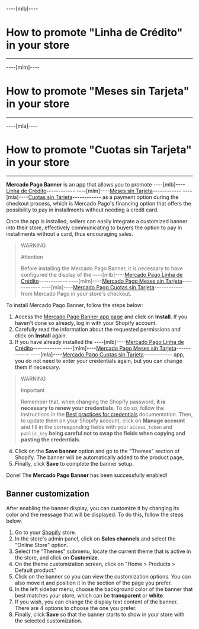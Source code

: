 ----[mlb]----

# How to promote "Linha de Crédito" in your store

------------
----[mlm]----

# How to promote "Meses sin Tarjeta" in your store

------------
----[mla]----

# How to promote "Cuotas sin Tarjeta" in your store

------------

**Mercado Pago Banner** is an app that allows you to promote ----[mlb]----[Linha de Crédito](/developers/en/docs/shopify/integration-configuration/meses-sin-tarjeta)------------ ----[mlm]----[Meses sin Tarjeta](/developers/en/docs/shopify/integration-configuration/meses-sin-tarjeta)------------ ----[mla]----[Cuotas sin Tarjeta](/developers/en/docs/shopify/integration-configuration/meses-sin-tarjeta)------------ as a payment option during the checkout process, which is Mercado Pago's financing option that offers the possibility to pay in installments without needing a credit card.

Once the app is installed, sellers can easily integrate a customized banner into their store, effectively communicating to buyers the option to pay in installments without a card, thus encouraging sales.

> WARNING
>
> Attention
>
> Before installing the Mercado Pago Banner, it is necessary to have configured the display of the ----[mlb]----[Mercado Pago Linha de Crédito](/developers/en/docs/shopify/integration-configuration/meses-sin-tarjeta)------------ ----[mlm]----[Mercado Pago Meses sin Tarjeta](/developers/en/docs/shopify/integration-configuration/meses-sin-tarjeta)------------ ----[mla]----[Mercado Pago Cuotas sin Tarjeta](/developers/en/docs/shopify/integration-configuration/meses-sin-tarjeta)------------ from Mercado Pago in your store's checkout.

To install Mercado Pago Banner, follow the steps below:

1. Access the [Mercado Pago Banner app page](https://apps.shopify.com/mercado-pago-banner?locale=es) and click on **Install**. If you haven't done so already, log in with your Shopify account.
2. Carefully read the information about the requested permissions and click on **Install** again.
3. If you have already installed the ----[mlb]----[Mercado Pago Linha de Crédito](/developers/en/docs/shopify/integration-configuration/meses-sin-tarjeta)------------ ----[mlm]----[Mercado Pago Meses sin Tarjeta](/developers/en/docs/shopify/integration-configuration/meses-sin-tarjeta)------------ ----[mla]----[Mercado Pago Cuotas sin Tarjeta](/developers/en/docs/shopify/integration-configuration/meses-sin-tarjeta)------------ app, you do not need to enter your credentials again, but you can change them if necessary.

> WARNING
>
> Important
> 
> Remember that, when changing the Shopify password, **it is necessary to renew your credentials**. To do so, follow the instructions in the [Best practices for credentials](/developers/en/docs/shopify/best-practices/credentials-best-practices/secure-credentials) documentation. Then, to update them on your Shopify account, click on **Manage account** and fill in the corresponding fields with your `access_token` and `public_key` **being careful not to swap the fields when copying and pasting the credentials**.

4. Click on the **Save banner** option and go to the "Themes" section of Shopify. The banner will be automatically added to the product page, 
5. Finally, click **Save** to complete the banner setup.

Done! The **Mercado Pago Banner** has been successfully enabled!

## Banner customization

After enabling the banner display, you can customize it by changing its color and the message that will be displayed. To do this, follow the steps below.

1. Go to your [Shopify](https://accounts.shopify.com/store-login) store.
2. In the store's admin panel, click on **Sales channels** and select the "Online Store" option.
3. Select the "Themes" submenu, locate the current theme that is active in the store, and click on **Customize**.
4. On the theme customization screen, click on "Home > Products > Default product."
5. Click on the banner so you can view the customization options. You can also move it and position it in the section of the page you prefer.
6. In the left sidebar menu, choose the background color of the banner that best matches your store, which can be **transparent** or **white**.
7. If you wish, you can change the display text content of the banner. There are 4 options to choose the one you prefer.
8. Finally, click **Save** so that the banner starts to show in your store with the selected customization.